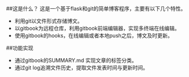 ##这是什么？
这是一个基于flask和git的简单博客程序，主要有以下几个特性。

+ 利用git以文件形式存储博文。
+ 以gitbook为远程仓库，利用gitbook前端编辑器，实现多终端在线编辑。
+ 使用gitbook的hooks，在线编辑或者本地push之后，博文及时更新。

##功能实现

+ 通过gitbook的SUMMARY.md 实现文章的标签分类。
+ 通过git log追溯文件历史，提取文件发表时间与更新时间。
